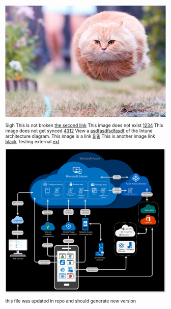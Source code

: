 ![the first image](funny-perfectly-timed-cat-photo-50__605.jpg "title for image")

Sigh
This is not broken [the second link](funny-perfectly-timed-cat-photo-50__605.jpg "toooll")
This image does not exist [1234](intunearchitecture.png)
This image does not get synced [4312](intunearchitecture.svg)
View a [asdfasdfsdfasdf](./media/intunearchitecture.svg) of the Intune architecture diagram.
This image is a link [9j9j](image.png)
This is another image link [black](2560x1440-black.jpg)
Testing external [ext](https://www.google.com/logos/doodles/2021/teachers-day-2021-january-16-6753651837108839.5-2x.png)

![example !!! image](./media/intunearchitecture.svg "An exemplary image title")

this file was updated in repo and should generate new version
